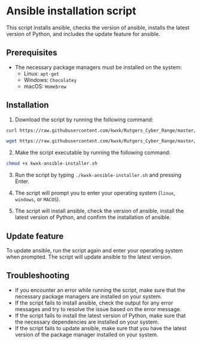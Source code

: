 # Ansible installation script

This script installs ansible, checks the version of ansible, installs the latest version of Python, and includes the update feature for ansible.

## Prerequisites

-   The necessary package managers must be installed on the system:
    -   Linux: `apt-get`
    -   Windows: `Chocolatey`
    -   macOS: `Homebrew`

## Installation

1.  Download the script by running the following command:
```bash
curl https://raw.githubusercontent.com/kwxk/Rutgers_Cyber_Range/master/kwxk-ansible-installer.sh -o kwxk-ansible-installer.sh
```

```bash
wget https://raw.githubusercontent.com/kwxk/Rutgers_Cyber_Range/master/kwxk-ansible-installer.sh -o kwxk-ansible-installer.sh
```
2.  Make the script executable by running the following command:
```bash 
chmod +x kwxk-ansible-installer.sh
```

3.  Run the script by typing `./kwxk-ansible-installer.sh` and pressing Enter.
    
4.  The script will prompt you to enter your operating system (`linux`, `windows`, or `MACOS`).
    
5.  The script will install ansible, check the version of ansible, install the latest version of Python, and confirm the installation of ansible.
    

## Update feature

To update ansible, run the script again and enter your operating system when prompted. The script will update ansible to the latest version.

## Troubleshooting

-   If you encounter an error while running the script, make sure that the necessary package managers are installed on your system.
-   If the script fails to install ansible, check the output for any error messages and try to resolve the issue based on the error message.
-   If the script fails to install the latest version of Python, make sure that the necessary dependencies are installed on your system.
-   If the script fails to update ansible, make sure that you have the latest version of the package manager installed on your system.
